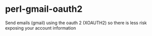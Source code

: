 # perl-gmail-oauth2
Send emails (gmail) using the oauth 2 (XOAUTH2) so there is less risk exposing your account information
